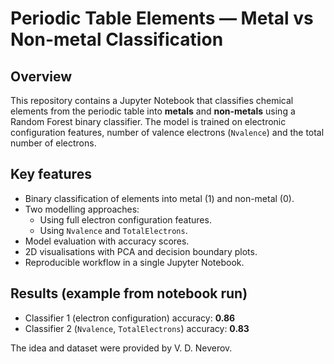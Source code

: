 # Periodic Table Elements — Metal vs Non-metal Classification

## Overview
This repository contains a Jupyter Notebook that classifies chemical elements from the periodic table into **metals** and **non-metals** using a Random Forest binary classifier. The model is trained on electronic configuration features, number of valence electrons (`Nvalence`) and the total number of electrons.

## Key features
- Binary classification of elements into metal (1) and non-metal (0).
- Two modelling approaches:
  - Using full electron configuration features.
  - Using `Nvalence` and `TotalElectrons`.
- Model evaluation with accuracy scores.
- 2D visualisations with PCA and decision boundary plots.
- Reproducible workflow in a single Jupyter Notebook.

## Results (example from notebook run)
- Classifier 1 (electron configuration) accuracy: **0.86**
- Classifier 2 (`Nvalence`, `TotalElectrons`) accuracy: **0.83**

The idea and dataset were provided by V. D. Neverov.

